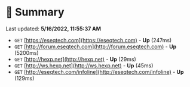 # 📖 Summary
Last updated: **5/16/2022, 11:55:37 AM**

- `GET` [https://eseqtech.com](https://eseqtech.com) - **Up** (247ms)
- `GET` [http://forum.eseqtech.com](http://forum.eseqtech.com) - **Up** (5200ms)
- `GET` [http://hexp.net](http://hexp.net) - **Up** (29ms)
- `GET` [http://ws.hexp.net](http://ws.hexp.net) - **Up** (45ms)
- `GET` [http://eseqtech.com/infoline](http://eseqtech.com/infoline) - **Up** (129ms)
